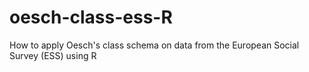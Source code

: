 # oesch-class-ess-R
How to apply Oesch's class schema on data from the European Social Survey (ESS) using R

